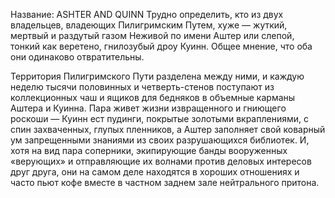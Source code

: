 Название: ASHTER AND QUINN
Трудно определить, кто из двух владельцев, владеющих Пилигримским Путем, хуже — жуткий, мертвый и раздутый газом Неживой по имени Аштер или слепой, тонкий как веретено, гнилозубый дроу Куинн. Общее мнение, что оба они одинаково отвратительны.

Территория Пилигримского Пути разделена между ними, и каждую неделю тысячи половинных и четверть-стенов поступают из коллекционных чаш и ящиков для бедняков в объемные карманы Аштера и Куинна. Пара живет жизни извращенного и гниющего роскоши — Куинн ест пудинги, покрытые золотыми вкраплениями, с спин захваченных, глупых пленников, а Аштер заполняет свой коварный ум запрещенными знаниями из своих разрушающихся библиотек. И, хотя на вид пара соперники, экипирующие банды вооруженных «верующих» и отправляющие их волнами против деловых интересов друг друга, они на самом деле находятся в хороших отношениях и часто пьют кофе вместе в частном заднем зале нейтрального притона.